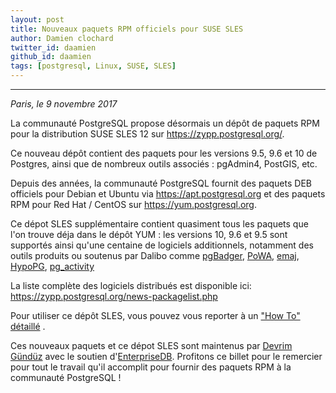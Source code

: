 ```yaml
---
layout: post
title: Nouveaux paquets RPM officiels pour SUSE SLES
author: Damien clochard
twitter_id: daamien
github_id: daamien
tags: [postgresql, Linux, SUSE, SLES]
---
```


---
*Paris, le 9 novembre 2017*


La communauté PostgreSQL propose désormais un dépôt de paquets RPM pour la
distribution SUSE SLES 12 sur <https://zypp.postgresql.org/>.

Ce nouveau dépôt contient des paquets pour les versions 9.5, 9.6 et 10 de
Postgres, ainsi que de nombreux outils associés : pgAdmin4, PostGIS, etc.

<!--MORE-->

Depuis des années, la communauté PostgreSQL fournit des paquets DEB officiels 
pour Debian et Ubuntu via <https://apt.postgresql.org> et des paquets RPM 
pour Red Hat / CentOS sur <https://yum.postgresql.org>.

Ce dépot SLES supplémentaire contient quasiment tous les paquets que l'on trouve
déja dans le dépôt YUM : les versions 10, 9.6 et 9.5 sont supportés ainsi qu'une 
centaine de logiciels additionnels, notamment des outils produits ou soutenus
par Dalibo comme [pgBadger](https://dalibo.github.io/pgbadger/), 
[PoWA](https://dalibo.github.io/powa/), 
[emaj](https://github.com/beaud76/emaj), 
[HypoPG](https://dalibo.github.io/hypopg/), 
[pg_activity](https://github.com/julmon/pg_activity)

La liste complète des logiciels distribués est disponible ici:
<https://zypp.postgresql.org/news-packagelist.php>

Pour utiliser ce dépôt SLES, vous pouvez vous reporter à un 
["How To" détaillé](https://zypp.postgresql.org/howtozypp.php) .

Ces nouveaux paquets et ce dépot SLES sont maintenus par 
[Devrim Gündüz](https://twitter.com/devrimgunduz) avec le soutien 
d'[EnterpriseDB](https://www.enterprisedb.com/). Profitons ce billet pour le
remercier pour tout le travail qu'il accomplit pour fournir des paquets RPM à la
communauté PostgreSQL !
